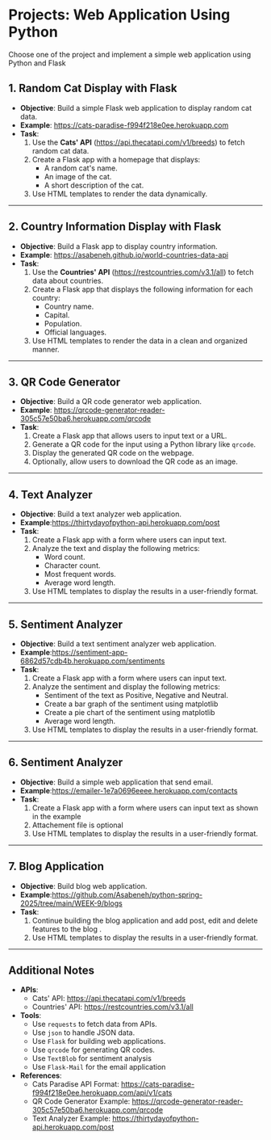 
# Projects: Web Application Using Python

Choose one of the project and implement a simple web application using Python and Flask

## 1. Random Cat Display with Flask

- **Objective**: Build a simple Flask web application to display random cat data.
- **Example**: https://cats-paradise-f994f218e0ee.herokuapp.com
- **Task**:
  1. Use the **Cats' API** (<https://api.thecatapi.com/v1/breeds>) to fetch random cat data.
  2. Create a Flask app with a homepage that displays:
     - A random cat's name.
     - An image of the cat.
     - A short description of the cat.
  3. Use HTML templates to render the data dynamically.

---

## 2. Country Information Display with Flask

- **Objective**: Build a Flask app to display country information.
- **Example**: https://asabeneh.github.io/world-countries-data-api
- **Task**:
  1. Use the **Countries' API** (<https://restcountries.com/v3.1/all>) to fetch data about countries.
  2. Create a Flask app that displays the following information for each country:
     - Country name.
     - Capital.
     - Population.
     - Official languages.
  3. Use HTML templates to render the data in a clean and organized manner.

---

## 3. QR Code Generator

- **Objective**: Build a QR code generator web application.
- **Example**: https://qrcode-generator-reader-305c57e50ba6.herokuapp.com/qrcode
- **Task**:
  1. Create a Flask app that allows users to input text or a URL.
  2. Generate a QR code for the input using a Python library like `qrcode`.
  3. Display the generated QR code on the webpage.
  4. Optionally, allow users to download the QR code as an image.

---

## 4. Text Analyzer

- **Objective**: Build a text analyzer web application.
- **Example**:https://thirtydayofpython-api.herokuapp.com/post
- **Task**:
  1. Create a Flask app with a form where users can input text.
  2. Analyze the text and display the following metrics:
     - Word count.
     - Character count.
     - Most frequent words.
     - Average word length.
  3. Use HTML templates to display the results in a user-friendly format.

---

## 5. Sentiment Analyzer

- **Objective**: Build a text sentiment analyzer web application.
- **Example**:https://sentiment-app-6862d57cdb4b.herokuapp.com/sentiments
- **Task**:
  1. Create a Flask app with a form where users can input text.
  2. Analyze the sentiment and display the following metrics:
     - Sentiment of the text as Positive, Negative and Neutral.
     - Create a bar graph of the sentiment using matplotlib
     - Create a pie chart of the sentiment using matplotlib
     - Average word length.
  3. Use HTML templates to display the results in a user-friendly format.

---

## 6. Sentiment Analyzer

- **Objective**: Build a simple web application that send email.
- **Example**:https://emailer-1e7a0696eeee.herokuapp.com/contacts
- **Task**:
  1. Create a Flask app with a form where users can input text as shown in the example
  2. Attachement file is optional
  3. Use HTML templates to display the results in a user-friendly format.

---

## 7. Blog Application

- **Objective**: Build blog web application.
- **Example**:https://github.com/Asabeneh/python-spring-2025/tree/main/WEEK-9/blogs
- **Task**:
  1. Continue building the blog application and add post, edit and delete features to the blog .
  2. Use HTML templates to display the results in a user-friendly format.

---

## Additional Notes

- **APIs**:
  - Cats' API: <https://api.thecatapi.com/v1/breeds>
  - Countries' API: <https://restcountries.com/v3.1/all>
- **Tools**:
  - Use `requests` to fetch data from APIs.
  - Use `json` to handle JSON data.
  - Use `Flask` for building web applications.
  - Use `qrcode` for generating QR codes.
  - Use `TextBlob` for sentiment analysis
  - Use `Flask-Mail` for the email application
- **References**:
  - Cats Paradise API Format: <https://cats-paradise-f994f218e0ee.herokuapp.com/api/v1/cats>
  - QR Code Generator Example: <https://qrcode-generator-reader-305c57e50ba6.herokuapp.com/qrcode>
  - Text Analyzer Example: <https://thirtydayofpython-api.herokuapp.com/post>
